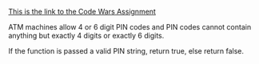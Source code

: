 [This is the link to the Code Wars Assignment](https://www.codewars.com/kata/regex-validate-pin-code/train/javascript)

ATM machines allow 4 or 6 digit PIN codes and PIN codes cannot contain anything but exactly 4 digits or exactly 6 digits.

If the function is passed a valid PIN string, return true, else return false.